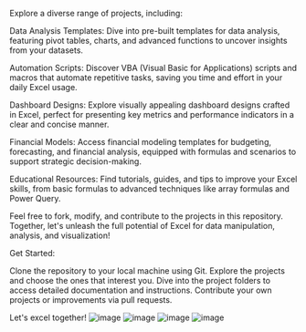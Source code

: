 Explore a diverse range of projects, including:

Data Analysis Templates: Dive into pre-built templates for data analysis, featuring pivot tables, charts, and advanced functions to uncover insights from your datasets.

Automation Scripts: Discover VBA (Visual Basic for Applications) scripts and macros that automate repetitive tasks, saving you time and effort in your daily Excel usage.

Dashboard Designs: Explore visually appealing dashboard designs crafted in Excel, perfect for presenting key metrics and performance indicators in a clear and concise manner.

Financial Models: Access financial modeling templates for budgeting, forecasting, and financial analysis, equipped with formulas and scenarios to support strategic decision-making.

Educational Resources: Find tutorials, guides, and tips to improve your Excel skills, from basic formulas to advanced techniques like array formulas and Power Query.

Feel free to fork, modify, and contribute to the projects in this repository. Together, let's unleash the full potential of Excel for data manipulation, analysis, and visualization!

Get Started:

Clone the repository to your local machine using Git.
Explore the projects and choose the ones that interest you.
Dive into the project folders to access detailed documentation and instructions.
Contribute your own projects or improvements via pull requests.

Let's excel together!
![image](https://github.com/abhishekpandey3057/Excel-Projects/assets/45462105/d77f765c-ed8d-445f-8e17-c961e60e9a6f) 
![image](https://github.com/abhishekpandey3057/Excel-Projects/assets/45462105/53b5af80-bc4e-4dea-ba69-a6721f0c99c0)
![image](https://github.com/abhishekpandey3057/Excel-Projects/assets/45462105/fbd07ad6-31db-4143-ae08-07bd07e2d302)
![image](https://github.com/abhishekpandey3057/Excel-Projects/assets/45462105/16c031a8-d973-4fb0-a063-cd350d5e755a)




